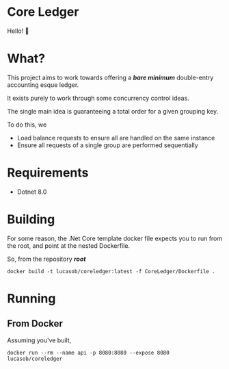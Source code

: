 # Core Ledger

Hello! 🤠

# What?

This project aims to work towards offering a **_bare minimum_** double-entry accounting esque ledger.

It exists purely to work through some concurrency control ideas.

The single main idea is guaranteeing a total order for a given grouping key.

To do this, we

* Load balance requests to ensure all are handled on the same instance
* Ensure all requests of a single group are performed sequentially

# Requirements

* Dotnet 8.0

# Building

For some reason, the .Net Core template docker file expects you to run from the root, and point at the nested
Dockerfile.

So, from the repository **_root_**

```shell
docker build -t lucasob/coreledger:latest -f CoreLedger/Dockerfile .
```

# Running

## From Docker

Assuming you've built,

```shell
docker run --rm --name api -p 8080:8080 --expose 8080 lucasob/coreledger
```